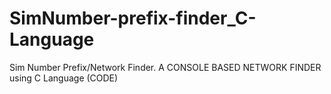 # SimNumber-prefix-finder_C-Language
Sim Number Prefix/Network Finder. A CONSOLE BASED NETWORK FINDER using C Language (CODE)
